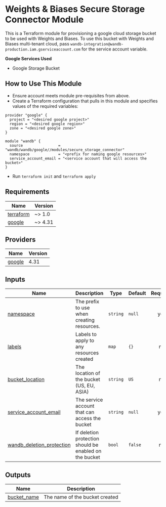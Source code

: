 # Weights & Biases Secure Storage Connector Module

This is a Terraform module for provisioning a google cloud storage bucket to be used with Weights and Biases. To use this bucket 
with Weights and Biases multi-tenant cloud, pass `wandb-integration@wandb-production.iam.gserviceaccount.com` for the
service account variable.

**Google Services Used**

- Google Storage Bucket

## How to Use This Module

- Ensure account meets module pre-requisites from above.
- Create a Terraform configuration that pulls in this module and specifies
  values of the required variables:

```hcl
provider "google" {
  project = "<desired google project>"
  region = "<desired google region>"
  zone = "<desired google zone>"
}

module "wandb" {
  source                = "wandb/wandb/google//modules/secure_storage_connector"
  namespace             = "<prefix for naming google resources>"
  service_account_email = "<service account that will access the bucket>"
}
```

- Run `terraform init` and `terraform apply`

<!-- BEGIN_TF_DOCS -->

## Requirements

| Name | Version |
|------|---------|
| <a name="requirement_terraform"></a> [terraform](#requirement\_terraform) | ~> 1.0 |
| <a name="requirement_google"></a> [google](#requirement\_google) | ~> 4.31 |

## Providers

| Name                                                      | Version |
|-----------------------------------------------------------|---------|
| <a name="provider_google"></a> [google](#provider_google) | 4.31    |

## Inputs

| Name                                                                                             | Description                                            | Type     | Default | Required |
|--------------------------------------------------------------------------------------------------|--------------------------------------------------------|----------|---------|:--------:|
| <a name="input_namespace"></a> [namespace](#input_namespace)                                     | The prefix to use when creating resources.             | `string` | `null`  |   yes    |
| <a name="input_labels"></a> [labels](#input_labels)                                              | Labels to apply to any resources created               | `map`    | `{}`    |    no    |
| <a name="input_bucket_location"></a> [bucket_location](#input_bucket_location)                   | The location of the bucket (US, EU, ASIA)              | `string` | `US`    |    no    |
| <a name="input_service_account_email"></a> [service_account_email](#input_service_account_email) | The service account that can access the bucket         | `string` | `null`  |   yes    |
| <a name="input_deletion_protection"></a> [wandb_deletion_protection](#input_deletion_protection) | If deletion protection should be enabled on the bucket | `bool`   | `false` |    no    |

## Outputs

| Name                                                                        | Description                                                             |
|-----------------------------------------------------------------------------|-------------------------------------------------------------------------|
| <a name="bucket_name"></a> [bucket_name](#bucket_name)                      | The name of the bucket created                                          |

<!-- END_TF_DOCS -->